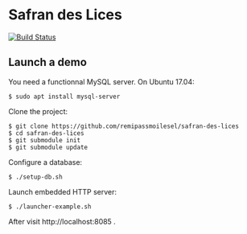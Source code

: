 # Safran des Lices

[![Build Status](https://travis-ci.org/remipassmoilesel/safran-des-lices.svg?branch=master)](https://travis-ci.org/remipassmoilesel/safran-des-lices)

## Launch a demo

You need a functionnal MySQL server. On Ubuntu 17.04:

    $ sudo apt install mysql-server
    
Clone the project:

    $ git clone https://github.com/remipassmoilesel/safran-des-lices
    $ cd safran-des-lices
    $ git submodule init
    $ git submodule update
    
Configure a database:

    $ ./setup-db.sh
    
Launch embedded HTTP server:
    
	$ ./launcher-example.sh

After visit http://localhost:8085 .

